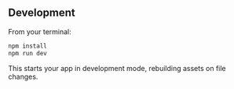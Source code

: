 ## Development

From your terminal:

```sh
npm install
npm run dev
```

This starts your app in development mode, rebuilding assets on file changes.